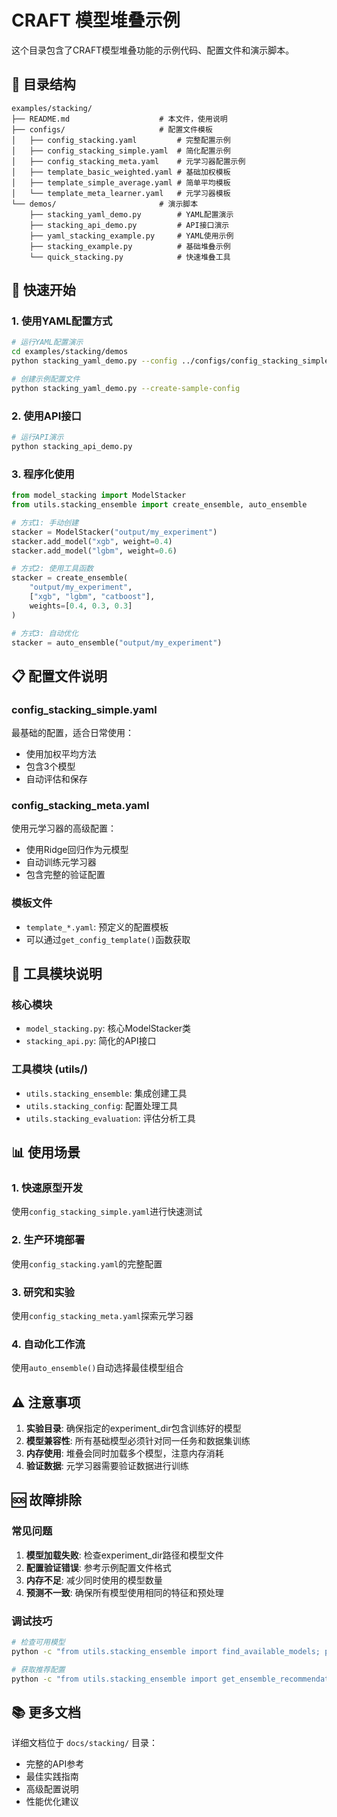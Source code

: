 # CRAFT 模型堆叠示例

这个目录包含了CRAFT模型堆叠功能的示例代码、配置文件和演示脚本。

## 📁 目录结构

```
examples/stacking/
├── README.md                    # 本文件，使用说明
├── configs/                     # 配置文件模板
│   ├── config_stacking.yaml         # 完整配置示例
│   ├── config_stacking_simple.yaml  # 简化配置示例  
│   ├── config_stacking_meta.yaml    # 元学习器配置示例
│   ├── template_basic_weighted.yaml # 基础加权模板
│   ├── template_simple_average.yaml # 简单平均模板
│   └── template_meta_learner.yaml   # 元学习器模板
└── demos/                       # 演示脚本
    ├── stacking_yaml_demo.py        # YAML配置演示
    ├── stacking_api_demo.py         # API接口演示
    ├── yaml_stacking_example.py     # YAML使用示例
    ├── stacking_example.py          # 基础堆叠示例
    └── quick_stacking.py            # 快速堆叠工具
```

## 🚀 快速开始

### 1. 使用YAML配置方式

```bash
# 运行YAML配置演示
cd examples/stacking/demos
python stacking_yaml_demo.py --config ../configs/config_stacking_simple.yaml

# 创建示例配置文件
python stacking_yaml_demo.py --create-sample-config
```

### 2. 使用API接口

```bash
# 运行API演示
python stacking_api_demo.py
```

### 3. 程序化使用

```python
from model_stacking import ModelStacker
from utils.stacking_ensemble import create_ensemble, auto_ensemble

# 方式1: 手动创建
stacker = ModelStacker("output/my_experiment")
stacker.add_model("xgb", weight=0.4)
stacker.add_model("lgbm", weight=0.6)

# 方式2: 使用工具函数
stacker = create_ensemble(
    "output/my_experiment", 
    ["xgb", "lgbm", "catboost"],
    weights=[0.4, 0.3, 0.3]
)

# 方式3: 自动优化
stacker = auto_ensemble("output/my_experiment")
```

## 📋 配置文件说明

### config_stacking_simple.yaml
最基础的配置，适合日常使用：
- 使用加权平均方法
- 包含3个模型
- 自动评估和保存

### config_stacking_meta.yaml  
使用元学习器的高级配置：
- 使用Ridge回归作为元模型
- 自动训练元学习器
- 包含完整的验证配置

### 模板文件
- `template_*.yaml`: 预定义的配置模板
- 可以通过`get_config_template()`函数获取

## 🔧 工具模块说明

### 核心模块
- `model_stacking.py`: 核心ModelStacker类
- `stacking_api.py`: 简化的API接口

### 工具模块 (utils/)
- `utils.stacking_ensemble`: 集成创建工具
- `utils.stacking_config`: 配置处理工具  
- `utils.stacking_evaluation`: 评估分析工具

## 📊 使用场景

### 1. 快速原型开发
使用`config_stacking_simple.yaml`进行快速测试

### 2. 生产环境部署
使用`config_stacking.yaml`的完整配置

### 3. 研究和实验
使用`config_stacking_meta.yaml`探索元学习器

### 4. 自动化工作流
使用`auto_ensemble()`自动选择最佳模型组合

## ⚠️ 注意事项

1. **实验目录**: 确保指定的experiment_dir包含训练好的模型
2. **模型兼容性**: 所有基础模型必须针对同一任务和数据集训练
3. **内存使用**: 堆叠会同时加载多个模型，注意内存消耗
4. **验证数据**: 元学习器需要验证数据进行训练

## 🆘 故障排除

### 常见问题
1. **模型加载失败**: 检查experiment_dir路径和模型文件
2. **配置验证错误**: 参考示例配置文件格式
3. **内存不足**: 减少同时使用的模型数量
4. **预测不一致**: 确保所有模型使用相同的特征和预处理

### 调试技巧
```bash
# 检查可用模型
python -c "from utils.stacking_ensemble import find_available_models; print(find_available_models('output/my_experiment'))"

# 获取推荐配置
python -c "from utils.stacking_ensemble import get_ensemble_recommendations; print(get_ensemble_recommendations('output/my_experiment'))"
```

## 📚 更多文档

详细文档位于 `docs/stacking/` 目录：
- 完整的API参考
- 最佳实践指南
- 高级配置说明
- 性能优化建议 